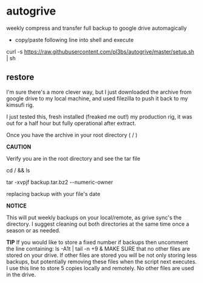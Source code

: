 # autogrive
weekly compress and transfer full backup to google drive automagically


 - copy/paste following line into shell and execute
 

curl -s https://raw.githubusercontent.com/pl3bs/autogrive/master/setup.sh | sh

## restore

I'm sure there's a more clever way, but I just downloaded the archive from google drive to my local machine, and used filezilla to push it back to my kimsufi rig. 

I just tested this, fresh installed (freaked me out!) my production rig, it was out for a half hour but fully operational after extract. 

Once you have the archive in your root directory ( / )

**CAUTION** 

Verify you are in the root directory and see the tar file

cd / && ls

tar -xvpjf backup.tar.bz2 --numeric-owner

replacing backup with your file's date

**NOTICE**

This will put weekly backups on your local/remote, as grive sync's the directory. I suggest cleaning out both directories at the same time once a season or as needed. 

**TIP**
If you would like to store a fixed number if backups then uncomment the line containing: ls -A1t | tail -n +9 & MAKE SURE that no other files are stored on your drive. If other files are stored you will be not only storing less backups, but potentially removing these files when the script next executes. I use this line to store 5 copies locally and remotely. No other files are used in the drive. 
